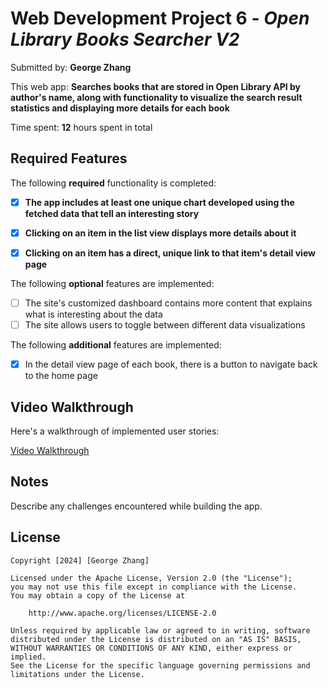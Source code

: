# Web Development Project 6 - *Open Library Books Searcher V2*

Submitted by: **George Zhang**

This web app: **Searches books that are stored in Open Library API by author's name, along with functionality to visualize the search result statistics and displaying more details for each book**

Time spent: **12** hours spent in total

## Required Features

The following **required** functionality is completed:

- [x] **The app includes at least one unique chart developed using the fetched data that tell an interesting story**
- [x] **Clicking on an item in the list view displays more details about it**
- [x] **Clicking on an item has a direct, unique link to that item's detail view page**


The following **optional** features are implemented:

- [ ] The site's customized dashboard contains more content that explains what is interesting about the data
- [ ] The site allows users to toggle between different data visualizations

The following **additional** features are implemented:

* [x] In the detail view page of each book, there is a button to navigate back to the home page 

## Video Walkthrough

Here's a walkthrough of implemented user stories:

[Video Walkthrough](https://github.com/GeorgeZhang744/Codepath-Web102-Projects/blob/main/project-5/src/project6_walkthrough.gif)



## Notes

Describe any challenges encountered while building the app.

## License

    Copyright [2024] [George Zhang]

    Licensed under the Apache License, Version 2.0 (the "License");
    you may not use this file except in compliance with the License.
    You may obtain a copy of the License at

        http://www.apache.org/licenses/LICENSE-2.0

    Unless required by applicable law or agreed to in writing, software
    distributed under the License is distributed on an "AS IS" BASIS,
    WITHOUT WARRANTIES OR CONDITIONS OF ANY KIND, either express or implied.
    See the License for the specific language governing permissions and
    limitations under the License.